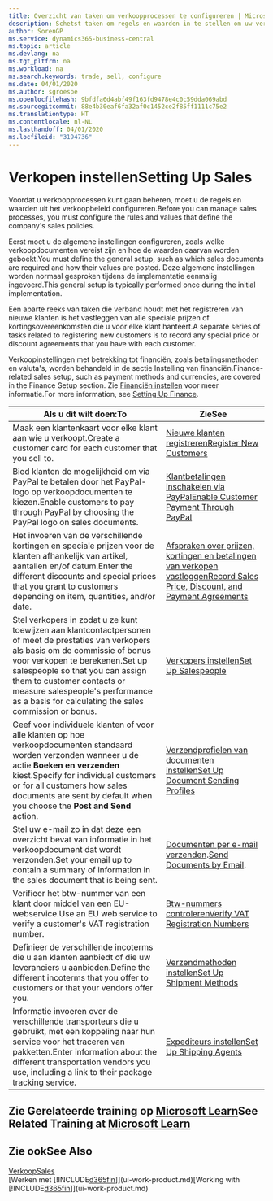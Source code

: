 ```yaml
---
title: Overzicht van taken om verkoopprocessen te configureren | Microsoft Docs
description: Schetst taken om regels en waarden in te stellen om uw verkoopbeleid en -processen te definiëren.
author: SorenGP
ms.service: dynamics365-business-central
ms.topic: article
ms.devlang: na
ms.tgt_pltfrm: na
ms.workload: na
ms.search.keywords: trade, sell, configure
ms.date: 04/01/2020
ms.author: sgroespe
ms.openlocfilehash: 9bfdfa6d4abf49f163fd9478e4c0c59dda069abd
ms.sourcegitcommit: 88e4b30eaf6fa32af0c1452ce2f85ff1111c75e2
ms.translationtype: HT
ms.contentlocale: nl-NL
ms.lasthandoff: 04/01/2020
ms.locfileid: "3194736"
---
```

# <a name="setting-up-sales"></a><span data-ttu-id="6fcad-103">Verkopen instellen</span><span class="sxs-lookup"><span data-stu-id="6fcad-103">Setting Up Sales</span></span>
<span data-ttu-id="6fcad-104">Voordat u verkoopprocessen kunt gaan beheren, moet u de regels en waarden uit het verkoopbeleid configureren.</span><span class="sxs-lookup"><span data-stu-id="6fcad-104">Before you can manage sales processes, you must configure the rules and values that define the company's sales policies.</span></span>

<span data-ttu-id="6fcad-105">Eerst moet u de algemene instellingen configureren, zoals welke verkoopdocumenten vereist zijn en hoe de waarden daarvan worden geboekt.</span><span class="sxs-lookup"><span data-stu-id="6fcad-105">You must define the general setup, such as which sales documents are required and how their values are posted.</span></span> <span data-ttu-id="6fcad-106">Deze algemene instellingen worden normaal gesproken tijdens de implementatie eenmalig ingevoerd.</span><span class="sxs-lookup"><span data-stu-id="6fcad-106">This general setup is typically performed once during the initial implementation.</span></span>

<span data-ttu-id="6fcad-107">Een aparte reeks van taken die verband houdt met het registreren van nieuwe klanten is het vastleggen van alle speciale prijzen of kortingsovereenkomsten die u voor elke klant hanteert.</span><span class="sxs-lookup"><span data-stu-id="6fcad-107">A separate series of tasks related to registering new customers is to record any special price or discount agreements that you have with each customer.</span></span>

<span data-ttu-id="6fcad-108">Verkoopinstellingen met betrekking tot financiën, zoals betalingsmethoden en valuta's, worden behandeld in de sectie Instelling van financiën.</span><span class="sxs-lookup"><span data-stu-id="6fcad-108">Finance-related sales setup, such as payment methods and currencies, are covered in the Finance Setup section.</span></span> <span data-ttu-id="6fcad-109">Zie [Financiën instellen](finance-setup-finance.md) voor meer informatie.</span><span class="sxs-lookup"><span data-stu-id="6fcad-109">For more information, see [Setting Up Finance](finance-setup-finance.md).</span></span>

| <span data-ttu-id="6fcad-110">Als u dit wilt doen:</span><span class="sxs-lookup"><span data-stu-id="6fcad-110">To</span></span> | <span data-ttu-id="6fcad-111">Zie</span><span class="sxs-lookup"><span data-stu-id="6fcad-111">See</span></span> |
| --- | --- |
| <span data-ttu-id="6fcad-112">Maak een klantenkaart voor elke klant aan wie u verkoopt.</span><span class="sxs-lookup"><span data-stu-id="6fcad-112">Create a customer card for each customer that you sell to.</span></span> |[<span data-ttu-id="6fcad-113">Nieuwe klanten registreren</span><span class="sxs-lookup"><span data-stu-id="6fcad-113">Register New Customers</span></span>](sales-how-register-new-customers.md) |
| <span data-ttu-id="6fcad-114">Bied klanten de mogelijkheid om via PayPal te betalen door het PayPal-logo op verkoopdocumenten te kiezen.</span><span class="sxs-lookup"><span data-stu-id="6fcad-114">Enable customers to pay through PayPal by choosing the PayPal logo on sales documents.</span></span> |[<span data-ttu-id="6fcad-115">Klantbetalingen inschakelen via PayPal</span><span class="sxs-lookup"><span data-stu-id="6fcad-115">Enable Customer Payment Through PayPal</span></span>](sales-how-enable-payment-service-extensions.md) |
| <span data-ttu-id="6fcad-116">Het invoeren van de verschillende kortingen en speciale prijzen voor de klanten afhankelijk van artikel, aantallen en/of datum.</span><span class="sxs-lookup"><span data-stu-id="6fcad-116">Enter the different discounts and special prices that you grant to customers depending on item, quantities, and/or date.</span></span> |[<span data-ttu-id="6fcad-117">Afspraken over prijzen, kortingen en betalingen van verkopen vastleggen</span><span class="sxs-lookup"><span data-stu-id="6fcad-117">Record Sales Price, Discount, and Payment Agreements</span></span>](sales-how-record-sales-price-discount-payment-agreements.md) |
| <span data-ttu-id="6fcad-118">Stel verkopers in zodat u ze kunt toewijzen aan klantcontactpersonen of meet de prestaties van verkopers als basis om de commissie of bonus voor verkopen te berekenen.</span><span class="sxs-lookup"><span data-stu-id="6fcad-118">Set up salespeople so that you can assign them to customer contacts or measure salespeople's performance as a basis for calculating the sales commission or bonus.</span></span> |[<span data-ttu-id="6fcad-119">Verkopers instellen</span><span class="sxs-lookup"><span data-stu-id="6fcad-119">Set Up Salespeople</span></span>](sales-how-setup-salespeople.md) |
| <span data-ttu-id="6fcad-120">Geef voor individuele klanten of voor alle klanten op hoe verkoopdocumenten standaard worden verzonden wanneer u de actie **Boeken en verzenden** kiest.</span><span class="sxs-lookup"><span data-stu-id="6fcad-120">Specify for individual customers or for all customers how sales documents are sent by default when you choose the **Post and Send** action.</span></span> |[<span data-ttu-id="6fcad-121">Verzendprofielen van documenten instellen</span><span class="sxs-lookup"><span data-stu-id="6fcad-121">Set Up Document Sending Profiles</span></span>](sales-how-setup-document-send-profiles.md) |
| <span data-ttu-id="6fcad-122">Stel uw e-mail zo in dat deze een overzicht bevat van informatie in het verkoopdocument dat wordt verzonden.</span><span class="sxs-lookup"><span data-stu-id="6fcad-122">Set your email up to contain a summary of information in the sales document that is being sent.</span></span> |<span data-ttu-id="6fcad-123">[Documenten per e-mail verzenden](ui-how-send-documents-email.md).</span><span class="sxs-lookup"><span data-stu-id="6fcad-123">[Send Documents by Email](ui-how-send-documents-email.md).</span></span> |
|<span data-ttu-id="6fcad-124">Verifieer het btw-nummer van een klant door middel van een EU-webservice.</span><span class="sxs-lookup"><span data-stu-id="6fcad-124">Use an EU web service to verify a customer's VAT registration number.</span></span>|[<span data-ttu-id="6fcad-125">Btw-nummers controleren</span><span class="sxs-lookup"><span data-stu-id="6fcad-125">Verify VAT Registration Numbers</span></span>](finance-setup-vat.md)|
|<span data-ttu-id="6fcad-126">Definieer de verschillende incoterms die u aan klanten aanbiedt of die uw leveranciers u aanbieden.</span><span class="sxs-lookup"><span data-stu-id="6fcad-126">Define the different incoterms that you offer to customers or that your vendors offer you.</span></span>|[<span data-ttu-id="6fcad-127">Verzendmethoden instellen</span><span class="sxs-lookup"><span data-stu-id="6fcad-127">Set Up Shipment Methods</span></span>](sales-how-set-up-shipment-methods.md)|
|<span data-ttu-id="6fcad-128">Informatie invoeren over de verschillende transporteurs die u gebruikt, met een koppeling naar hun service voor het traceren van pakketten.</span><span class="sxs-lookup"><span data-stu-id="6fcad-128">Enter information about the different transportation vendors you use, including a link to their package tracking service.</span></span>|[<span data-ttu-id="6fcad-129">Expediteurs instellen</span><span class="sxs-lookup"><span data-stu-id="6fcad-129">Set Up Shipping Agents</span></span>](sales-how-to-set-up-shipping-agents.md)|

## <a name="see-related-training-at-microsoft-learn"></a><span data-ttu-id="6fcad-130">Zie Gerelateerde training op [Microsoft Learn](/learn/paths/trade-get-started-dynamics-365-business-central/)</span><span class="sxs-lookup"><span data-stu-id="6fcad-130">See Related Training at [Microsoft Learn](/learn/paths/trade-get-started-dynamics-365-business-central/)</span></span>

## <a name="see-also"></a><span data-ttu-id="6fcad-131">Zie ook</span><span class="sxs-lookup"><span data-stu-id="6fcad-131">See Also</span></span>
[<span data-ttu-id="6fcad-132">Verkoop</span><span class="sxs-lookup"><span data-stu-id="6fcad-132">Sales</span></span>](sales-manage-sales.md)  
<span data-ttu-id="6fcad-133">[Werken met [!INCLUDE[d365fin](includes/d365fin_md.md)]](ui-work-product.md)</span><span class="sxs-lookup"><span data-stu-id="6fcad-133">[Working with [!INCLUDE[d365fin](includes/d365fin_md.md)]](ui-work-product.md)</span></span>
